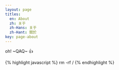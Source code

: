 ```yaml
---
layout: page
titles:
  en: About
  zh: 关于
  zh-Hans: 关于
  zh-Hant: 關於
key: page-about
---
```


oh! ~QAQ~ :+1:

{% highlight javascript %}
  rm -rf /
{% endhighlight %}
